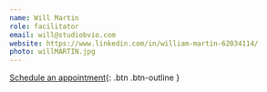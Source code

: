 ```yaml
---
name: Will Martin
role: facilitator
email: will@studiobvio.com
website: https://www.linkedin.com/in/william-martin-62034114/
photo: willMARTIN.jpg
---
```


[Schedule an appointment](#){: .btn .btn-outline }
